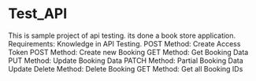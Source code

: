 # Test_API
This is sample project of api testing. its done a book store application. 
Requirements: Knowledge in API Testing.
POST Method: Create Access Token
POST Method: Create new Booking
GET Method: Get Booking Data
PUT Method: Update Booking Data
PATCH Method: Partial Booking Data Update
Delete Method: Delete Booking
GET Method: Get all Booking IDs
